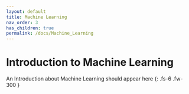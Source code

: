 ```yaml
---
layout: default
title: Machine Learning
nav_order: 3
has_children: true
permalink: /docs/Machine_Learning
---
```


# Introduction to Machine Learning

An Introduction about Machine Learning should appear here
{: .fs-6 .fw-300 }

